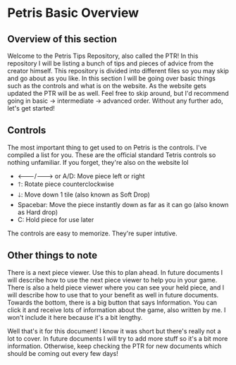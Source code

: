 # Petris Basic Overview

## Overview of this section

Welcome to the Petris Tips Repository, also called the PTR! In this repository I will be listing a bunch of tips and pieces of advice from the creator himself. This repository is divided into different files so you may skip and go about as you like. In this section I will be going over basic things such as the controls and what is on the website. As the website gets updated the PTR will be as well. Feel free to skip around, but I'd recommend going in basic -> intermediate -> advanced order. Without any further ado, let's get started!

## Controls

The most important thing to get used to on Petris is the controls. I've compiled a list for you. These are the official standard Tetris controls so nothing unfamiliar. If you forget, they're also on the website lol

* 🡐/🡒 or A/D: Move piece left or right
* 🡑: Rotate piece counterclockwise
* 🡓: Move down 1 tile (also known as Soft Drop)
* Spacebar: Move the piece instantly down as far as it can go (also known as Hard drop)
* C: Hold piece for use later

The controls are easy to memorize. They're super intutive.

## Other things to note

There is a next piece viewer. Use this to plan ahead. In future documents I will describe how to use the next piece viewer to help you in your game. There is also a held piece viewer where you can see your held piece, and I will describe how to use that to your benefit as well in future documents.
Towards the bottom, there is a big button that says Information. You can click it and receive lots of information about the game, also written by me. I won't include it here because it's a bit lengthy.

Well that's it for this document! I know it was short but there's really not a lot to cover. In future documents I will try to add more stuff so it's a bit more information. Otherwise, keep checking the PTR for new documents which should be coming out every few days!
